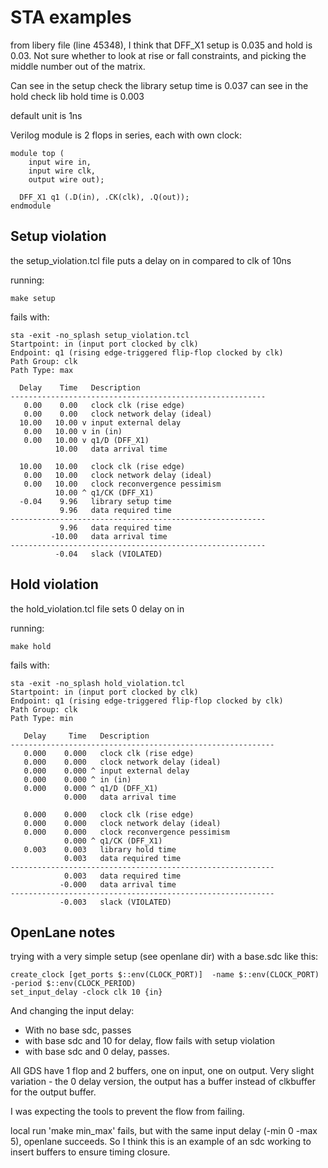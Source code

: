 # STA examples

from libery file (line 45348), I think that DFF_X1 setup is 0.035 and hold is 0.03.
Not sure whether to look at rise or fall constraints, and picking the middle number out of the matrix.

Can see in the setup check the library setup time is 0.037
can see in the hold check lib hold time is 0.003

default unit is 1ns

Verilog module is 2 flops in series, each with own clock:

    module top (
        input wire in,
        input wire clk,
        output wire out);

      DFF_X1 q1 (.D(in), .CK(clk), .Q(out));
    endmodule

## Setup violation

the setup_violation.tcl file puts a delay on in compared to clk of 10ns 

running:

    make setup

fails with:

    sta -exit -no_splash setup_violation.tcl
    Startpoint: in (input port clocked by clk)
    Endpoint: q1 (rising edge-triggered flip-flop clocked by clk)
    Path Group: clk
    Path Type: max

      Delay    Time   Description
    ---------------------------------------------------------
       0.00    0.00   clock clk (rise edge)
       0.00    0.00   clock network delay (ideal)
      10.00   10.00 v input external delay
       0.00   10.00 v in (in)
       0.00   10.00 v q1/D (DFF_X1)
              10.00   data arrival time

      10.00   10.00   clock clk (rise edge)
       0.00   10.00   clock network delay (ideal)
       0.00   10.00   clock reconvergence pessimism
              10.00 ^ q1/CK (DFF_X1)
      -0.04    9.96   library setup time
               9.96   data required time
    ---------------------------------------------------------
               9.96   data required time
             -10.00   data arrival time
    ---------------------------------------------------------
              -0.04   slack (VIOLATED)

## Hold violation

the hold_violation.tcl file sets 0 delay on in

running:

    make hold

fails with:

    sta -exit -no_splash hold_violation.tcl
    Startpoint: in (input port clocked by clk)
    Endpoint: q1 (rising edge-triggered flip-flop clocked by clk)
    Path Group: clk
    Path Type: min

       Delay     Time   Description
    -----------------------------------------------------------
       0.000    0.000   clock clk (rise edge)
       0.000    0.000   clock network delay (ideal)
       0.000    0.000 ^ input external delay
       0.000    0.000 ^ in (in)
       0.000    0.000 ^ q1/D (DFF_X1)
                0.000   data arrival time

       0.000    0.000   clock clk (rise edge)
       0.000    0.000   clock network delay (ideal)
       0.000    0.000   clock reconvergence pessimism
                0.000 ^ q1/CK (DFF_X1)
       0.003    0.003   library hold time
                0.003   data required time
    -----------------------------------------------------------
                0.003   data required time
               -0.000   data arrival time
    -----------------------------------------------------------
               -0.003   slack (VIOLATED)


## OpenLane notes

trying with a very simple setup (see openlane dir)
with a base.sdc like this:

    create_clock [get_ports $::env(CLOCK_PORT)]  -name $::env(CLOCK_PORT)  -period $::env(CLOCK_PERIOD)
    set_input_delay -clock clk 10 {in}

And changing the input delay:

* With no base sdc, passes
* with base sdc and 10 for delay, flow fails with setup violation
* with base sdc and 0 delay, passes.

All GDS have 1 flop and 2 buffers, one on input, one on output.
Very slight variation - the 0 delay version, the output has a buffer instead of clkbuffer for the output buffer.

I was expecting the tools to prevent the flow from failing.

local run 'make min_max' fails, but with the same input delay (-min 0 -max 5), openlane succeeds. So I think this is an example of an sdc working
to insert buffers to ensure timing closure.

